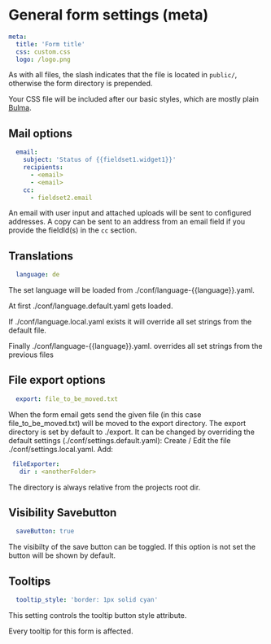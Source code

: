 # General form settings (meta)

```yaml
meta:
  title: 'Form title'
  css: custom.css
  logo: /logo.png

```
As with all files, the slash indicates that the file is located in `public/`, otherwise the form directory is prepended.

Your CSS file will be included after our basic styles, which are mostly plain [Bulma](https://bulma.io/).  

## Mail options

```yaml
  email:
    subject: 'Status of {{fieldset1.widget1}}'
    recipients:
      - <email>
      - <email>
    cc:
      - fieldset2.email
```

An email with user input and attached uploads will be sent to configured addresses. A copy can be sent to an address from an email field if you provide the fieldId(s) in the `cc` section.   

## Translations

```yaml
  language: de
```

The set language will be loaded from ./conf/language-{{language}}.yaml.

At first ./conf/language.default.yaml gets loaded.

If ./conf/language.local.yaml exists it will override all set strings from the default file.

Finally ./conf/language-{{language}}.yaml. overrides all set strings from the previous files


## File export options

```yaml
  export: file_to_be_moved.txt
```

When the form email gets send the given file (in this case file_to_be_moved.txt) will be moved to the export directory. The export directory is set by default to ./export. It can be changed by overriding the default settings (./conf/settings.default.yaml):
 Create / Edit the file ./conf/settings.local.yaml.
 Add:
  ```yaml
   fileExporter:
     dir : <anotherFolder>
 ```
 
 The directory is always relative from the projects root dir.
 
 ## Visibility Savebutton
 
 ```yaml
   saveButton: true
 ```
 
The visibilty of the save button can be toggled.
If this option is not set the button will be shown by default.

## Tooltips

 ```yaml
   tooltip_style: 'border: 1px solid cyan'
 ```

This setting controls the tooltip button style attribute.

Every tooltip for this form is affected.